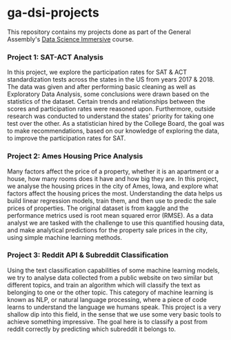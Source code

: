 # ga-dsi-projects
This repository contains my projects done as part of the General Assembly's [Data Science Immersive](https://generalassemb.ly/education/data-science-immersive/singapore) course.

### Project 1: SAT-ACT Analysis

In this project, we explore the participation rates for SAT & ACT standardization tests across the states in the US from years 2017 & 2018. The data was given and after performing basic cleaning as well as Exploratory Data Analysis, some conclusions were drawn based on the statistics of the dataset. Certain trends and relationships between the scores and participation rates were reasoned upon. Furthermore, outside research was conducted to understand the states' priority for taking one test over the other. As a statistician hired by the College Board, the goal was to make recommendations, based on our knowledge of exploring the data, to improve the participation rates for SAT.

### Project 2: Ames Housing Price Analysis

Many factors affect the price of a property, whether it is an apartment or a house, how many rooms does it have and how big they are. In this project, we analyse the housing prices in the city of Ames, Iowa, and explore what factors affect the housing prices the most. Understanding the data helps us build linear regression models, train them, and then use to predic the sale prices of properties. The original dataset is from kaggle and the performance metrics used is root mean squared error (RMSE). As a data analyst we are tasked with the challenge to use this quantified housing data, and make analytical predictions for the property sale prices in the city, using simple machine learning methods.

### Project 3: Reddit API & Subreddit Classification

Using the text classification capabilities of some machine learning models, we try to analyse data collected from a public website on two similar but different topics, and train an algorithm which will classify the text as belonging to one or the other topic. This category of machine learning is known as NLP, or natural language processing, where a piece of code learns to understand the language we humans speak. This project is a very shallow dip into this field, in the sense that we use some very basic tools to achieve something impressive. The goal here is to classify a post from reddit correctly by predicting which subreddit it belongs to.

